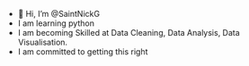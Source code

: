 -  👋 Hi, I’m @SaintNickG
-  I am learning python
-  I am becoming Skilled at Data Cleaning, Data Analysis, Data Visualisation.
-  I am committed to getting this right
